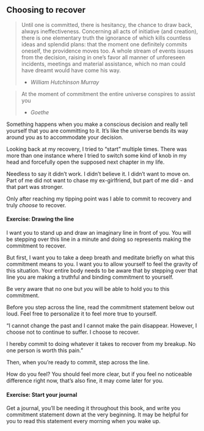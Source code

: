 
## Choosing to recover

> Until one is committed, there is hesitancy, the chance to draw back, always ineffectiveness. 
> Concerning all acts of initiative (and creation), there is one elementary truth the ignorance of which kills countless ideas and splendid plans: that the moment one definitely commits oneself, the providence moves too. 
> A whole stream of events issues from the decision, raising in one’s favor all manner of unforeseen incidents, meetings and material assistance, which no man could have dreamt would have come his way.  
> - _William Hutchinson Murray_


> At the moment of commitment the entire universe conspires to assist you
> - _Goethe_

Something happens when you make a conscious decision and really tell yourself that you are committing to it. It’s like the universe bends its way around you as to accommodate your decision.

Looking back at my recovery, I tried to “start” multiple times. There was more than one instance where I tried to switch some kind of knob in my head and forcefully open the supposed next chapter in my life.

Needless to say it didn’t work. I didn’t believe it. I didn’t want to move on. Part of me did not want to chase my ex-girlfriend, but part of me did - and that part was stronger.

Only after reaching my tipping point was I able to commit to recovery and truly *choose* to recover.


#### Exercise: Drawing the line

I want you to stand up and draw an imaginary line in front of you. You will be stepping over this line in a minute and doing so represents making the commitment to recover.

But first, I want you to take a deep breath and meditate briefly on what this commitment means to you. I want you to allow yourself to feel the gravity of this situation. Your entire body needs to be aware that by stepping over that line you are making a truthful and binding commitment to yourself.

Be very aware that no one but _you_ will be able to hold you to this commitment.

Before you step across the line, read the commitment statement below out loud. Feel free to personalize it to feel more true to yourself.

“I cannot change the past and I cannot make the pain disappear. However, I choose not to continue to suffer. I choose to recover.

I hereby commit to doing whatever it takes to recover from my breakup. No one person is worth this pain.”

Then, when you’re ready to commit, step across the line.

How do you feel? You should feel more clear, but if you feel no noticeable difference right now, that’s also fine, it may come later for you.


#### Exercise: Start your journal

Get a journal, you’ll be needing it throughout this book, and write you commitment statement down at the very beginning. It may be helpful for you to read this statement every morning when you wake up.